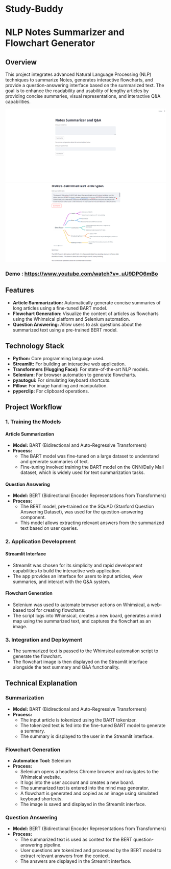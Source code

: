 # Study-Buddy
# NLP Notes Summarizer and Flowchart Generator

## Overview
This project integrates advanced Natural Language Processing (NLP) techniques to summarize Notes, generates interactive flowcharts, and provide a question-answering interface based on the summarized text. The goal is to enhance the readability and usability of lengthy articles by providing concise summaries, visual representations, and interactive Q&A capabilities.

<img src='https://github.com/Papakobina/Study-Buddy/blob/main/Screenshot%202024-06-23%20021217.png'/>
<img src='https://github.com/Papakobina/Study-Buddy/blob/main/Screenshot%202024-06-23%20023204.png'/>

### Demo : https://www.youtube.com/watch?v=_uU9DPO6mBo

## Features
- **Article Summarization:** Automatically generate concise summaries of long articles using a fine-tuned BART model.
- **Flowchart Generation:** Visualize the content of articles as flowcharts using the Whimsical platform and Selenium automation.
- **Question Answering:** Allow users to ask questions about the summarized text using a pre-trained BERT model.

## Technology Stack
- **Python:** Core programming language used.
- **Streamlit:** For building an interactive web application.
- **Transformers (Hugging Face):** For state-of-the-art NLP models.
- **Selenium:** For browser automation to generate flowcharts.
- **pyautogui:** For simulating keyboard shortcuts.
- **Pillow:** For image handling and manipulation.
- **pyperclip:** For clipboard operations.

## Project Workflow

### 1. Training the Models

#### Article Summarization
- **Model:** BART (Bidirectional and Auto-Regressive Transformers)
- **Process:** 
  - The BART model was fine-tuned on a large dataset to understand and generate summaries of text.
  - Fine-tuning involved training the BART model on the CNN/Daily Mail dataset, which is widely used for text summarization tasks.

#### Question Answering
- **Model:** BERT (Bidirectional Encoder Representations from Transformers)
- **Process:** 
  - The BERT model, pre-trained on the SQuAD (Stanford Question Answering Dataset), was used for the question-answering component.
  - This model allows extracting relevant answers from the summarized text based on user queries.

### 2. Application Development

#### Streamlit Interface
- Streamlit was chosen for its simplicity and rapid development capabilities to build the interactive web application.
- The app provides an interface for users to input articles, view summaries, and interact with the Q&A system.

#### Flowchart Generation
- Selenium was used to automate browser actions on Whimsical, a web-based tool for creating flowcharts.
- The script logs into Whimsical, creates a new board, generates a mind map using the summarized text, and captures the flowchart as an image.

### 3. Integration and Deployment
- The summarized text is passed to the Whimsical automation script to generate the flowchart.
- The flowchart image is then displayed on the Streamlit interface alongside the text summary and Q&A functionality.

## Technical Explanation

### Summarization
- **Model:** BART (Bidirectional and Auto-Regressive Transformers)
- **Process:** 
  - The input article is tokenized using the BART tokenizer.
  - The tokenized text is fed into the fine-tuned BART model to generate a summary.
  - The summary is displayed to the user in the Streamlit interface.

### Flowchart Generation
- **Automation Tool:** Selenium
- **Process:** 
  - Selenium opens a headless Chrome browser and navigates to the Whimsical website.
  - It logs into the user account and creates a new board.
  - The summarized text is entered into the mind map generator.
  - A flowchart is generated and copied as an image using simulated keyboard shortcuts.
  - The image is saved and displayed in the Streamlit interface.

### Question Answering
- **Model:** BERT (Bidirectional Encoder Representations from Transformers)
- **Process:** 
  - The summarized text is used as context for the BERT question-answering pipeline.
  - User questions are tokenized and processed by the BERT model to extract relevant answers from the context.
  - The answers are displayed in the Streamlit interface.
